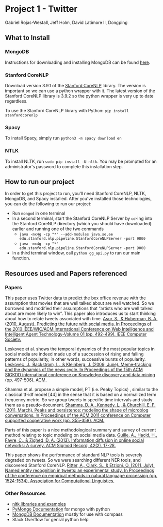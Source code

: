 # Project 1 - Twitter

Gabriel Rojas-Westall, Jeff Holm, David Latimore II, Dongping

## What to Install

### MongoDB

Instructions for downloading and installing MongoDB can be found [here](https://docs.mongodb.com/manual/installation/).

### Stanford CoreNLP

Download version 3.9.1 of the [Stanford CoreNLP](https://stanfordnlp.github.io/CoreNLP/history.html) library. The version is important so we can use a python wrapper with it. The latest version of the Stanford CoreNLP library is 3.9.2 so the python wrapper is very up to date regardless.

To use the Stanford CoreNLP library with Python:
`pip install stanfordcorenlp`

### Spacy

To install Spacy, simply run `python3 -m spacy download en`

### NTLK

To install NLTK, run `sudo pip install -U nltk`. You may be prompted for an administrator's password to complete this installation step.

## How to run our project

In order to get this project to run, you'll need Stanford CoreNLP, NLTK, MongoDB, and Spacy installed. After you've installed those technologies, you can do the following to run our project:

- Run `mongod` in one terminal
- In a second terminal, start the Stanford CoreNLP Server by `cd`-ing into the Stanford CoreNLP directory (which you should have downloaded) earlier and running one of the two commands
  - `java -mx4g -cp "*" --add-modules java.se.ee edu.stanford.nlp.pipeline.StanfordCoreNLPServer -port 9000`
  - `java -mx4g -cp "*" edu.stanford.nlp.pipeline.StanfordCoreNLPServer -port 9000`
- In a third terminal window, call `python gg_api.py` to run our main function.

## Resources used and Papers referenced

### Papers

This paper uses Twitter data to predict the box office revenue with the assumption that movies that are well talked about are well watched. So we borrowed and modified their assumptions that  “artists who are well talked about are more likely to win”. This paper also introduces us to start thinking about how to relate tweets associated with time.
[Asur, S., & Huberman, B. A. (2010, August). Predicting the future with social media. In Proceedings of the 2010 IEEE/WIC/ACM International Conference on Web Intelligence and Intelligent Agent Technology-Volume 01 (pp. 492-499). IEEE Computer Society.](https://arxiv.org/pdf/1003.5699.pdf)

Leskovec et al. shows the temporal dynamics of the most popular topics in social media are indeed made up of a succession of rising and falling patterns of popularity, in other words, successive bursts of popularity.
[Leskovec, J., Backstrom, L., & Kleinberg, J. (2009, June). Meme-tracking and the dynamics of the news cycle. In Proceedings of the 15th ACM SIGKDD international conference on Knowledge discovery and data mining (pp. 497-506). ACM.](http://www.freelanceunbound.com/wp-content/uploads/2009/09/quotes-kdd09.pdf)

Shamma et al. propose a simple model, PT (i.e. Peaky Topics) , similar to the classical tf-idf model [44] in the sense that it is based on a normalized term frequency metric. So we group tweets in specific time intervals and study them as a pseudo-document.
[Shamma, D. A., Kennedy, L., & Churchill, E. F. (2011, March). Peaks and persistence: modeling the shape of microblog conversations. In Proceedings of the ACM 2011 conference on Computer supported cooperative work (pp. 355-358). ACM.](https://www.researchgate.net/profile/Elizabeth_Churchill/publication/220879043_Peaks_and_persistence_modeling_the_shape_of_microblog_conversations/links/0912f50c61981c1278000000/Peaks-and-persistence-modeling-the-shape-of-microblog-conversations.pdf)

Parts of this paper is a nice methodological summary and survey of current method relating to topic modeling on social media data.
[Guille, A., Hacid, H., Favre, C., & Zighed, D. A. (2013). Information diffusion in online social networks: A survey. ACM Sigmod Record, 42(2), 17-28.](https://hal.archives-ouvertes.fr/hal-00848050/document)

This paper shows the performance of standard NLP tools is severely degraded on tweets. So we were searching different NER tools, and discovered Stanford CoreNLP.
[Ritter, A., Clark, S., & Etzioni, O. (2011, July). Named entity recognition in tweets: an experimental study. In Proceedings of the conference on empirical methods in natural language processing (pp. 1524-1534). Association for Computational Linguistics.](http://www.aclweb.org/anthology/D11-1141)

### Other Resources

- [nltk libraries and examples](https://towardsdatascience.com/named-entity-recognition-with-nltk-and-spacy-8c4a7d88e7da?fbclid=IwAR0m3EPkwcjTnqWJvxN-HKlGImYFY3X2yi7DjJKe0lHJVKpiYQK6tZidPZY)
- [PyMongo Documentation](https://api.mongodb.com/python/current/) for mongo with python
- [MongoDB Documentation](https://docs.mongodb.com/manual/tutorial/query-documents/) mostly for use with compass
- Stack Overflow for genral python help

